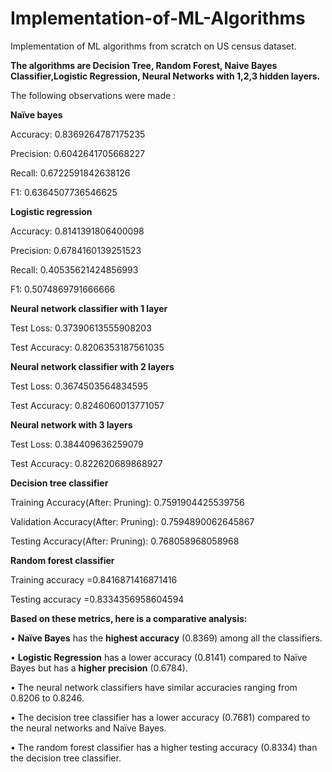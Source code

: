 # Implementation-of-ML-Algorithms
Implementation of ML algorithms from scratch on US census dataset.

**The algorithms are Decision Tree, Random Forest, Naive Bayes Classifier,Logistic Regression, Neural Networks with 1,2,3 hidden layers.**

The following observations were made :

**Naïve bayes**

Accuracy: 0.8369264787175235

Precision: 0.6042641705668227

Recall: 0.6722591842638126

F1: 0.6364507736546625

**Logistic regression**

Accuracy: 0.8141391806400098

Precision: 0.6784160139251523

Recall: 0.40535621424856993

F1: 0.5074869791666666

**Neural network classifier with 1 layer**

Test Loss: 0.37390613555908203

Test Accuracy: 0.8206353187561035

**Neural network classifier with 2 layers**

Test Loss: 0.3674503564834595

Test Accuracy: 0.8246060013771057

**Neural network with 3 layers**

Test Loss: 0.384409636259079

Test Accuracy: 0.822620689868927

**Decision tree classifier**

Training Accuracy(After: Pruning): 0.7591904425539756

Validation Accuracy(After: Pruning): 0.7594890062645867

Testing Accuracy(After: Pruning): 0.768058968058968


**Random forest classifier**

Training accuracy =0.8416871416871416

Testing accuracy =0.8334356958604594

**Based on these metrics, here is a comparative analysis:**

•	**Naïve Bayes** has the **highest accuracy** (0.8369) among all the classifiers.

•	**Logistic Regression** has a lower accuracy (0.8141) compared to Naïve Bayes but has a **higher precision** (0.6784).

•	The neural network classifiers have similar accuracies ranging from 0.8206 to 0.8246.

•	The decision tree classifier has a lower accuracy (0.7681) compared to the neural networks and Naïve Bayes.

•	The random forest classifier has a higher testing accuracy (0.8334) than the decision tree classifier.

